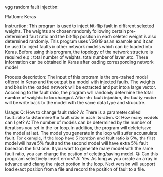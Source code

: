 vgg random fault injection:

Platform:
Keras

Instruction:
This program is used to inject bit-flip fault in different selected weights. The weights are chosen randomly following certain pre-determined fault ratio and the bit-flip position in each seleted weight is also determined randomly. This program uses VGG19 as an example and it can be used to inject faults in other network models which can be loaded into Keras.
Before using this program, the topology of the network structure is required e.g : total number of weights, total number of layer .etc. These information can be obtained in Keras after loading corresponding network model.

Process description:
The input of this program is the pre-trained model offered in Keras and the output is a model with injected faults. The weights and bias in the loaded network will be extracted and put into a large vector. According to the fault ratio, the program will randomly determine the total number of weights to be changed. After the fault injection, the faulty vector will be write 
back to the model with the same data type and strucutre.

Usage:
Q: How to change fault ratio?
A: There is a parameter called fault_ratio to determine the fault ratio in each iteration.
Q: How many models can I get?
A: The number of models can be determined by the number of iterations you set in the for loop. In addition, the program will delete/save the model at last. The model you generate in the loop will suffer accumulate fault. For example, if the loop have 5 iteration and fault ratio is 5%, the first model will have 5% fault and the second model will have extra 5% fault based 
on the first one. If you want to generate many model with the same fault ratio, you can change the postion of deleting/saving model.
Q: Can this progroam selectively insert errors?
A: Yes. As long as you create an array in advance and chang the inject postion in the loop. Next version will support load exact position from a file and record the position of fault to a file.